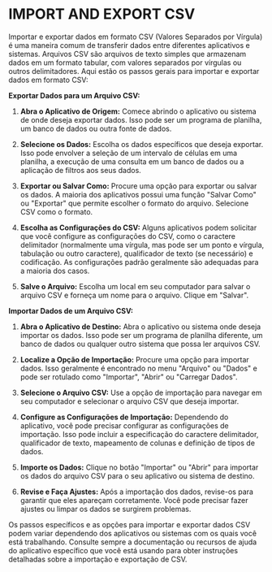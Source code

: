 # IMPORT AND EXPORT CSV
Importar e exportar dados em formato CSV (Valores Separados por Vírgula) é uma maneira comum de transferir dados entre diferentes aplicativos e sistemas. Arquivos CSV são arquivos de texto simples que armazenam dados em um formato tabular, com valores separados por vírgulas ou outros delimitadores. Aqui estão os passos gerais para importar e exportar dados em formato CSV:

**Exportar Dados para um Arquivo CSV:**

1. **Abra o Aplicativo de Origem:** Comece abrindo o aplicativo ou sistema de onde deseja exportar dados. Isso pode ser um programa de planilha, um banco de dados ou outra fonte de dados.

2. **Selecione os Dados:** Escolha os dados específicos que deseja exportar. Isso pode envolver a seleção de um intervalo de células em uma planilha, a execução de uma consulta em um banco de dados ou a aplicação de filtros aos seus dados.

3. **Exportar ou Salvar Como:** Procure uma opção para exportar ou salvar os dados. A maioria dos aplicativos possui uma função "Salvar Como" ou "Exportar" que permite escolher o formato do arquivo. Selecione CSV como o formato.

4. **Escolha as Configurações do CSV:** Alguns aplicativos podem solicitar que você configure as configurações do CSV, como o caractere delimitador (normalmente uma vírgula, mas pode ser um ponto e vírgula, tabulação ou outro caractere), qualificador de texto (se necessário) e codificação. As configurações padrão geralmente são adequadas para a maioria dos casos.

5. **Salve o Arquivo:** Escolha um local em seu computador para salvar o arquivo CSV e forneça um nome para o arquivo. Clique em "Salvar".

**Importar Dados de um Arquivo CSV:**

1. **Abra o Aplicativo de Destino:** Abra o aplicativo ou sistema onde deseja importar os dados. Isso pode ser um programa de planilha diferente, um banco de dados ou qualquer outro sistema que possa ler arquivos CSV.

2. **Localize a Opção de Importação:** Procure uma opção para importar dados. Isso geralmente é encontrado no menu "Arquivo" ou "Dados" e pode ser rotulado como "Importar", "Abrir" ou "Carregar Dados".

3. **Selecione o Arquivo CSV:** Use a opção de importação para navegar em seu computador e selecionar o arquivo CSV que deseja importar.

4. **Configure as Configurações de Importação:** Dependendo do aplicativo, você pode precisar configurar as configurações de importação. Isso pode incluir a especificação do caractere delimitador, qualificador de texto, mapeamento de colunas e definição de tipos de dados.

5. **Importe os Dados:** Clique no botão "Importar" ou "Abrir" para importar os dados do arquivo CSV para o seu aplicativo ou sistema de destino.

6. **Revise e Faça Ajustes:** Após a importação dos dados, revise-os para garantir que eles apareçam corretamente. Você pode precisar fazer ajustes ou limpar os dados se surgirem problemas.

Os passos específicos e as opções para importar e exportar dados CSV podem variar dependendo dos aplicativos ou sistemas com os quais você está trabalhando. Consulte sempre a documentação ou recursos de ajuda do aplicativo específico que você está usando para obter instruções detalhadas sobre a importação e exportação de CSV.